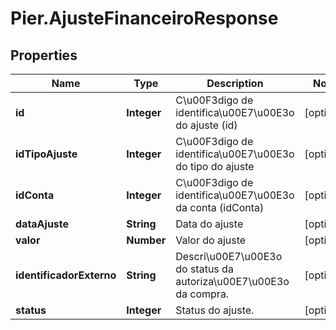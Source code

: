 # Pier.AjusteFinanceiroResponse

## Properties
Name | Type | Description | Notes
------------ | ------------- | ------------- | -------------
**id** | **Integer** | C\u00F3digo de identifica\u00E7\u00E3o do ajuste (id) | [optional] 
**idTipoAjuste** | **Integer** | C\u00F3digo de identifica\u00E7\u00E3o do tipo do ajuste | [optional] 
**idConta** | **Integer** | C\u00F3digo de identifica\u00E7\u00E3o da conta (idConta) | [optional] 
**dataAjuste** | **String** | Data do ajuste | [optional] 
**valor** | **Number** | Valor do ajuste | [optional] 
**identificadorExterno** | **String** | Descri\u00E7\u00E3o do status da autoriza\u00E7\u00E3o da compra. | [optional] 
**status** | **Integer** | Status do ajuste. | [optional] 


